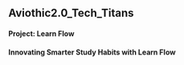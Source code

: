 ## Aviothic2.0_Tech_Titans

#### Project: Learn Flow
#### Innovating Smarter Study Habits with Learn Flow
